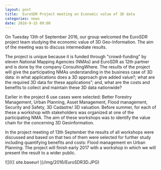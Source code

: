 ```yaml
---
layout: post
title:  EuroSDR Project meeting on Economic value of 3D data
categories: news
date: 2016-9-15 09:00
---
```


On Tuesday 13th of September 2016, our group welcomed the EuroSDR project team studying the economic value of 3D Geo-Information. The aim of the meeting was to discuss intermediate results.

The project is unique because it is funded through "crowd-funding" by eleven National Mapping Agencies (NMAs) and EuroSDR as 12th partner and is done by the company ConsultingWhere. The results of the project will give the participating NMAs understanding in the business case of 3D data: in what applications does a 3D approach give added value?; what are the required 3D data for these applications”; and, what are the costs and benefits to collect and maintain these 3D data nationwide?

Earlier in the project 6 use cases were selected: Better Forestry Management, Urban Planning, Asset Management, Flood management, Security and Safety, 3D Cadastre/ 3D valuation. Before summer, for each of these a workshop with stakeholders was organized at one of the participating NMA. The aim of these workshops was to identify the value chain for the concerning 3D Geoinformation.

In the project meeting of 13th September the results of all workshops were discussed and based on that two of them were selected for further study including quantifying benefits and costs: Flood management en Urban Planning. The project will finish early 2017 with a workshop in which we will present the result to a wider public.

![]({{ site.baseurl }}/img/2016/EuroSDR3D.JPG)<br />
